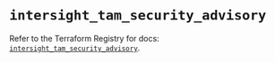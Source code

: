 # `intersight_tam_security_advisory`

Refer to the Terraform Registry for docs: [`intersight_tam_security_advisory`](https://registry.terraform.io/providers/ciscodevnet/intersight/1.0.71/docs/resources/tam_security_advisory).
